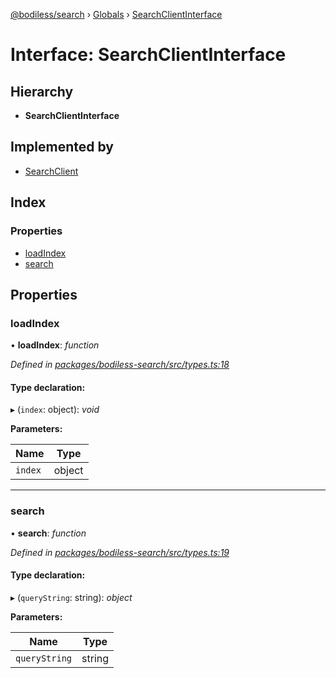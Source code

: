 [@bodiless/search](../README.md) › [Globals](../globals.md) › [SearchClientInterface](searchclientinterface.md)

# Interface: SearchClientInterface

## Hierarchy

* **SearchClientInterface**

## Implemented by

* [SearchClient](../classes/searchclient.md)

## Index

### Properties

* [loadIndex](searchclientinterface.md#loadindex)
* [search](searchclientinterface.md#search)

## Properties

###  loadIndex

• **loadIndex**: *function*

*Defined in [packages/bodiless-search/src/types.ts:18](https://github.com/johnsonandjohnson/Bodiless-JS/blob/82f5be3/packages/bodiless-search/src/types.ts#L18)*

#### Type declaration:

▸ (`index`: object): *void*

**Parameters:**

Name | Type |
------ | ------ |
`index` | object |

___

###  search

• **search**: *function*

*Defined in [packages/bodiless-search/src/types.ts:19](https://github.com/johnsonandjohnson/Bodiless-JS/blob/82f5be3/packages/bodiless-search/src/types.ts#L19)*

#### Type declaration:

▸ (`queryString`: string): *object*

**Parameters:**

Name | Type |
------ | ------ |
`queryString` | string |
